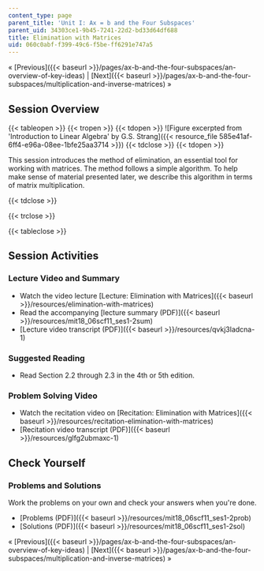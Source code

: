 ```yaml
---
content_type: page
parent_title: 'Unit I: Ax = b and the Four Subspaces'
parent_uid: 34303ce1-9b45-7241-22d2-bd33d64df688
title: Elimination with Matrices
uid: 060c0abf-f399-49c6-f5be-ff6291e747a5
---
```


« [Previous]({{< baseurl >}}/pages/ax-b-and-the-four-subspaces/an-overview-of-key-ideas) | [Next]({{< baseurl >}}/pages/ax-b-and-the-four-subspaces/multiplication-and-inverse-matrices) »

Session Overview
----------------

{{< tableopen >}}
{{< tropen >}}
{{< tdopen >}}
![Figure excerpted from 'Introduction to Linear Algebra' by G.S. Strang]({{< resource_file 585e41af-6ff4-e96a-08ee-1bfe25aa3714 >}})
{{< tdclose >}}
{{< tdopen >}}


This session introduces the method of elimination, an essential tool for working with matrices. The method follows a simple algorithm. To help make sense of material presented later, we describe this algorithm in terms of matrix multiplication.


{{< tdclose >}}

{{< trclose >}}

{{< tableclose >}}

Session Activities
------------------

### Lecture Video and Summary

*   Watch the video lecture [Lecture: Elimination with Matrices]({{< baseurl >}}/resources/elimination-with-matrices)
*   Read the accompanying [lecture summary (PDF)]({{< baseurl >}}/resources/mit18_06scf11_ses1-2sum)
*   [Lecture video transcript (PDF)]({{< baseurl >}}/resources/qvkj3ladcna-1)

### Suggested Reading

*   Read Section 2.2 through 2.3 in the 4th or 5th edition.

### Problem Solving Video

*   Watch the recitation video on [Recitation: Elimination with Matrices]({{< baseurl >}}/resources/recitation-elimination-with-matrices)
*   [Recitation video transcript (PDF)]({{< baseurl >}}/resources/glfg2ubmaxc-1)

Check Yourself
--------------

### Problems and Solutions

Work the problems on your own and check your answers when you're done.

*   [Problems (PDF)]({{< baseurl >}}/resources/mit18_06scf11_ses1-2prob)
*   [Solutions (PDF)]({{< baseurl >}}/resources/mit18_06scf11_ses1-2sol)

« [Previous]({{< baseurl >}}/pages/ax-b-and-the-four-subspaces/an-overview-of-key-ideas) | [Next]({{< baseurl >}}/pages/ax-b-and-the-four-subspaces/multiplication-and-inverse-matrices) »